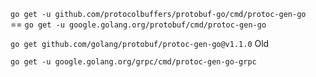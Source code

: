 
`go get -u github.com/protocolbuffers/protobuf-go/cmd/protoc-gen-go`  
==  `go get -u google.golang.org/protobuf/cmd/protoc-gen-go`  



`go get github.com/golang/protobuf/protoc-gen-go@v1.1.0`  Old  







`go get -u google.golang.org/grpc/cmd/protoc-gen-go-grpc`    

